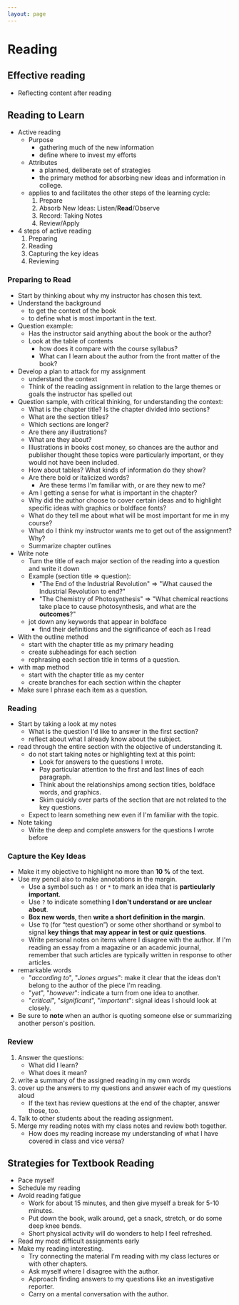 ```yaml
---
layout: page
---
```


# Reading

## Effective reading

* Reflecting content after reading

## Reading to Learn

* Active reading
    * Purpose
        * gathering much of the new information
        * define where to invest my efforts
    * Attributes
        * a planned, deliberate set of strategies
        * the primary method for absorbing new ideas and information in college.
    * applies to and facilitates the other steps of the learning cycle:
        1. Prepare
        2. Absorb New Ideas: Listen/**Read**/Observe
        3. Record: Taking Notes
        4. Review/Apply
*  4 steps of active reading
    1. Preparing
    2. Reading
    3. Capturing the key ideas
    4. Reviewing

### Preparing to Read

* Start by thinking about why my instructor has chosen this text.
* Understand the background
    * to get the context of the book
    * to define what is most important in the text.
* Question example:
    * Has the instructor said anything about the book or the author?
    * Look at the table of contents
        * how does it compare with the course syllabus?
        * What can I learn about the author from the front matter of the book?
* Develop a plan to attack for my assignment
    * understand the context
    * Think of the reading assignment in relation to the large themes or
      goals the instructor has spelled out
* Question sample, with critical thinking, for understanding the context:
    * What is the chapter title? Is the chapter divided into sections?
    * What are the section titles?
    * Which sections are longer?
    * Are there any illustrations?
    * What are they about?
    * Illustrations in books cost money, so chances are the author and
      publisher thought these topics were particularly important,
      or they would not have been included.
    * How about tables? What kinds of information do they show?
    * Are there bold or italicized words?
        * Are these terms I'm familiar with, or are they new to me?
    * Am I getting a sense for what is important in the chapter?
    * Why did the author choose to cover certain ideas and
      to highlight specific ideas with graphics or boldface fonts?
    * What do they tell me about what will be most important for me in my course?
    * What do I think my instructor wants me to get out of the assignment? Why?
    * Summarize chapter outlines
* Write note
    * Turn the title of each major section of the reading into a question and write it down
    * Example (section title => question):
         * "The End of the Industrial Revolution" => "What caused the Industrial Revolution to end?"
         * "The Chemistry of Photosynthesis" => "What chemical reactions take place to
cause photosynthesis, and what are the **outcomes**?"
    * jot down any keywords that appear in boldface
         * find their definitions and the significance of each as I read
* With the outline method
    * start with the chapter title as my primary heading
    * create subheadings for each section
    * rephrasing each section title in terms of a question.
* with map method
    * start with the chapter title as my center
    * create branches for each section within the chapter
* Make sure I phrase each item as a question.

### Reading

* Start by taking a look at my notes
    * What is the question I'd like to answer in the first section?
    * reflect about what I already know about the subject.
* read through the entire section with the objective of understanding it.
    * do not start taking notes or highlighting text at this point:
        * Look for answers to the questions I wrote.
        * Pay particular attention to the first and last lines of each paragraph.
        * Think about the relationships among section titles, boldface words, and graphics.
        * Skim quickly over parts of the section that are not related to the key questions.
    * Expect to learn something new even if I'm familiar with the topic.
* Note taking
    * Write the deep and complete answers for the questions I wrote before

### Capture the Key Ideas

* Make it my objective to highlight no more than **10 %** of the text.
* Use my pencil also to make annotations in the margin.
    * Use a symbol such as `!` or `*` to mark an idea that is **particularly important**.
    * Use `?` to indicate something **I don't understand or are unclear about**.
    * **Box new words**, then **write a short definition in the margin**.
    * Use `TQ` (for “test question”) or some other shorthand
      or symbol to signal **key things that may appear in test or quiz questions**.
    * Write personal notes on items where I disagree with the author.
  If I'm reading an essay from a magazine or an academic journal,
   remember that such articles are typically
  written in response to other articles.
* remarkable words
    * "_according to_", "_Jones argues_":
      make it clear that the ideas don’t belong to the author of the
      piece I'm reading.
    * "_yet_", "_however_": indicate a turn from one idea to another.
    * "_critical_", "_significant_", "_important_": signal ideas I should look at closely.
* Be sure to **note** when an author is quoting someone else or summarizing another person's position.

### Review

1. Answer the questions:
    * What did I learn?
    * What does it mean?
2. write a summary of the assigned reading in my own words
3. cover up the answers to my questions and answer each of my questions aloud
    * If the text has review questions at the end of the chapter, answer those, too.
4. Talk to other students about the reading assignment.
5. Merge my reading notes with my class notes and review both together.
    * How does my reading increase my understanding of what I have covered in class and vice versa?


## Strategies for Textbook Reading

* Pace myself
* Schedule my reading
* Avoid reading	fatigue
    * Work for about 15 minutes, and then give myself a break for 5-10 minutes.
    * Put down the book, walk around, get a snack, stretch, or do some deep knee bends.
    * Short physical activity will do wonders to help I feel refreshed.
* Read my most difficult assignments early
* Make my reading interesting.
    * Try connecting the material I'm reading with my class lectures or with other chapters.
    * Ask myself where I disagree with the author.
    * Approach finding answers to my questions like an investigative reporter.
    * Carry on a mental conversation with the author.

